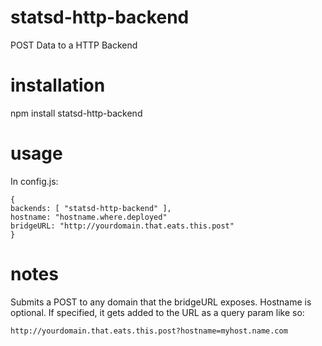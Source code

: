 statsd-http-backend
===================

POST Data to a HTTP Backend

installation
============

   npm install statsd-http-backend

usage
=====

In config.js:  

```
{
backends: [ "statsd-http-backend" ],
hostname: "hostname.where.deployed"
bridgeURL: "http://yourdomain.that.eats.this.post"
}
```

notes
=====

Submits a POST to any domain that the bridgeURL exposes. Hostname is
optional. If specified, it gets added to the URL as a query param like
so:


```
http://yourdomain.that.eats.this.post?hostname=myhost.name.com
```
